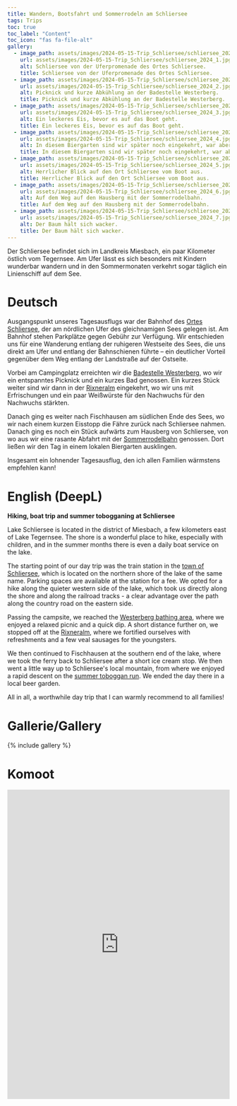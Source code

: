 ```yaml
---
title: Wandern, Bootsfahrt und Sommerrodeln am Schliersee
tags: Trips
toc: true
toc_label: "Content"
toc_icon: "fas fa-file-alt"
gallery:
  - image_path: assets/images/2024-05-15-Trip_Schliersee/schliersee_2024_1_th.jpg
    url: assets/images/2024-05-15-Trip_Schliersee/schliersee_2024_1.jpg
    alt: Schliersee von der Uferpromenade des Ortes Schliersee.
    title: Schliersee von der Uferpromenade des Ortes Schliersee.
  - image_path: assets/images/2024-05-15-Trip_Schliersee/schliersee_2024_2_th.jpg
    url: assets/images/2024-05-15-Trip_Schliersee/schliersee_2024_2.jpg
    alt: Picknick und kurze Abkühlung an der Badestelle Westerberg.
    title: Picknick und kurze Abkühlung an der Badestelle Westerberg.
  - image_path: assets/images/2024-05-15-Trip_Schliersee/schliersee_2024_3_th.jpg
    url: assets/images/2024-05-15-Trip_Schliersee/schliersee_2024_3.jpg
    alt: Ein leckeres Eis, bevor es auf das Boot geht.
    title: Ein leckeres Eis, bevor es auf das Boot geht.
  - image_path: assets/images/2024-05-15-Trip_Schliersee/schliersee_2024_4_th.jpg
    url: assets/images/2024-05-15-Trip_Schliersee/schliersee_2024_4.jpg
    alt: In diesem Biergarten sind wir später noch eingekehrt, war aber bis auf die Location nicht so toll.
    title: In diesem Biergarten sind wir später noch eingekehrt, war aber bis auf die Location nicht so toll.
  - image_path: assets/images/2024-05-15-Trip_Schliersee/schliersee_2024_5_th.jpg
    url: assets/images/2024-05-15-Trip_Schliersee/schliersee_2024_5.jpg
    alt: Herrlicher Blick auf den Ort Schliersee vom Boot aus.
    title: Herrlicher Blick auf den Ort Schliersee vom Boot aus.
  - image_path: assets/images/2024-05-15-Trip_Schliersee/schliersee_2024_6_th.jpg
    url: assets/images/2024-05-15-Trip_Schliersee/schliersee_2024_6.jpg
    alt: Auf dem Weg auf den Hausberg mit der Sommerrodelbahn.
    title: Auf dem Weg auf den Hausberg mit der Sommerrodelbahn.
  - image_path: assets/images/2024-05-15-Trip_Schliersee/schliersee_2024_7_th.jpg
    url: assets/images/2024-05-15-Trip_Schliersee/schliersee_2024_7.jpg
    alt: Der Baum hält sich wacker.
    title: Der Baum hält sich wacker.
---
```



Der Schliersee befindet sich im Landkreis Miesbach, ein paar Kilometer östlich vom Tegernsee. Am Ufer lässt es sich besonders mit Kindern wunderbar wandern und in den Sommermonaten verkehrt sogar täglich ein Linienschiff auf dem See.


# Deutsch
Ausgangspunkt unseres Tagesausflugs war der Bahnhof des [Ortes Schliersee](https://maps.app.goo.gl/nNx2Dt2vZdKNweZcA), der am nördlichen Ufer des gleichnamigen Sees gelegen ist. Am Bahnhof stehen Parkplätze gegen Gebühr zur Verfügung. Wir entschieden uns für eine Wanderung entlang der ruhigeren Westseite des Sees, die uns direkt am Ufer und entlang der Bahnschienen führte – ein deutlicher Vorteil gegenüber dem Weg entlang der Landstraße auf der Ostseite.

Vorbei am Campingplatz erreichten wir die [Badestelle Westerberg](https://maps.app.goo.gl/ehqzXpQT7u19PHmt5), wo wir ein entspanntes Picknick und ein kurzes Bad genossen. Ein kurzes Stück weiter sind wir dann in der [Rixneralm](https://maps.app.goo.gl/ac5qZymSTcHufrZE9) eingekehrt, wo wir uns mit Erfrischungen und ein paar Weißwürste für den Nachwuchs für den Nachwuchs stärkten.

Danach ging es weiter nach Fischhausen am südlichen Ende des Sees, wo wir nach einem kurzen Eisstopp die Fähre zurück nach Schliersee nahmen. Danach ging es noch ein Stück aufwärts zum Hausberg von Schliersee, von wo aus wir eine rasante Abfahrt mit der [Sommerrodelbahn](https://maps.app.goo.gl/dpm3HVRbSv3tbxbR9) genossen. Dort ließen wir den Tag in einem lokalen Biergarten ausklingen.

Insgesamt ein lohnender Tagesausflug, den ich allen Familien wärmstens empfehlen kann!


# English (DeepL)
**Hiking, boat trip and summer tobogganing at Schliersee**

Lake Schliersee is located in the district of Miesbach, a few kilometers east of Lake Tegernsee. The shore is a wonderful place to hike, especially with children, and in the summer months there is even a daily boat service on the lake.

The starting point of our day trip was the train station in the [town of Schliersee](https://maps.app.goo.gl/nNx2Dt2vZdKNweZcA), which is located on the northern shore of the lake of the same name. Parking spaces are available at the station for a fee. We opted for a hike along the quieter western side of the lake, which took us directly along the shore and along the railroad tracks - a clear advantage over the path along the country road on the eastern side.

Passing the campsite, we reached the [Westerberg bathing area](https://maps.app.goo.gl/ehqzXpQT7u19PHmt5), where we enjoyed a relaxed picnic and a quick dip. A short distance further on, we stopped off at the [Rixneralm](https://maps.app.goo.gl/ac5qZymSTcHufrZE9), where we fortified ourselves with refreshments and a few veal sausages for the youngsters.

We then continued to Fischhausen at the southern end of the lake, where we took the ferry back to Schliersee after a short ice cream stop. We then went a little way up to Schliersee's local mountain, from where we enjoyed a rapid descent on the [summer toboggan run](https://maps.app.goo.gl/dpm3HVRbSv3tbxbR9). We ended the day there in a local beer garden.

All in all, a worthwhile day trip that I can warmly recommend to all families!


# Gallerie/Gallery
{% include gallery %}


# Komoot
<iframe src="https://www.komoot.com/de-de/tour/1581116656/embed?share_token=aKJIFEwegEe6B4r5ZyrOx1LEj7o9IsutMC1Be1BIyqEVtXUNOZ&profile=1" width="100%" height="700" frameborder="0" scrolling="no"></iframe>
